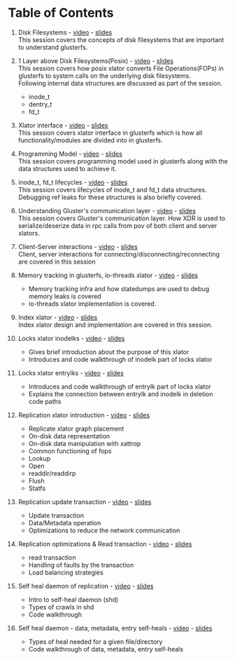 # Table of Contents
1. Disk Filesystems - [video](https://youtu.be/kD3A_vpVfNk) - [slides](https://www.slideshare.net/PranithKarampuri/glusterfs-session-1-disk-filesystems)  
This session covers the concepts of disk filesystems that are important to understand glusterfs.  

2. 1 Layer above Disk Filesystems(Posix) - [video](https://youtu.be/eNoargRqOHQ) - [slides](https://www.slideshare.net/PranithKarampuri/glusterfs-session-2-1-layer-above-disk-filesystems)  
This session covers how posix xlator converts File Operations(FOPs) in glusterfs to system calls on the underlying disk filesystems.  
Following internal data structures are discussed as part of the session.
    - inode_t
    - dentry_t
    - fd_t  
3. Xlator interface - [video](https://youtu.be/EnYAzpR336I) - [slides](https://www.slideshare.net/PranithKarampuri/gluster-dev-session-3-xlator-interface)  
This session covers xlator interface in glusterfs which is how all functionality/modules are divided into in glusterfs.  
4. Programming Model - [video](https://youtu.be/tmSpZT2nAVo) - [slides](https://www.slideshare.net/PranithKarampuri/glusterfs-session-4-call-frame-and-programming-model-247038588)  
This session covers programming model used in glusterfs along with the data structures used to achieve it.  
5. inode_t, fd_t lifecycles - [video](https://youtu.be/Sl7ZHYpDe14) - [slides](https://www.slideshare.net/PranithKarampuri/glusterfs-session-5-inode-t-fdt-lifecycles)  
This session covers lifecycles of inode_t and fd_t data structures. Debugging ref leaks for these structures is also briefly covered.  
6. Understanding Gluster's communication layer - [video](https://youtu.be/MkQSWvvNj-c) - [slides](https://www.slideshare.net/PranithKarampuri/gluster-dev-session-6-understanding-glusters-network-communication-layer)  
This session covers Gluster's communication layer. How XDR is used to serialize/deserize data in rpc calls from pov of both client and server xlators.  
7. Client-Server interactions - [video](https://youtu.be/jlQUPZYX3NE) - [slides](https://www.slideshare.net/PranithKarampuri/glusterfs-session-7-client-server-interactions)  
Client, server interactions for connecting/disconnecting/reconnecting are covered in this session  
8. Memory tracking in glusterfs, io-threads xlator - [video](https://youtu.be/0Ymz1ZYK4tc) - [slides](https://www.slideshare.net/PranithKarampuri/glusterfs-session-8-memory-tracking-infra-iothreads)  
    - Memory tracking infra and how statedumps are used to debug memory leaks is covered  
    - io-threads xlator implementation is covered.  
9. Index xlator - [video](https://youtu.be/WYQKsNYXmrM) - [slides](https://www.slideshare.net/PranithKarampuri/glusterfs-session-9-index-xlator)  
Index xlator design and implementation are covered in this session.  
10. Locks xlator inodelks - [video](https://youtu.be/1AIMbxmAKwc) - [slides](https://www.slideshare.net/PranithKarampuri/glusterfs-session-10-locks-xlator-inodelks)  
    - Gives brief introduction about the purpose of this xlator  
    - Introduces and code walkthrough of inodelk part of locks xlator  
11. Locks xlator entrylks - [video](https://youtu.be/BCgm5hNWFbE) - [slides](https://www.slideshare.net/PranithKarampuri/glusterfs-session-11-locks-xlator-entrylks)  
    - Introduces and code walkthrough of entrylk part of locks xlator  
    - Explains the connection between entrylk and inodelk in deletion code paths  
13. Replication xlator introduction - [video](https://youtu.be/cW4CHLHf_jY) - [slides](https://www.slideshare.net/PranithKarampuri/glusterfs-session-13-replication-introduction)  
    - Replicate xlator graph placement  
    - On-disk data representation  
    - On-disk data manipulation with xattrop  
    - Common functioning of fops  
    - Lookup  
    - Open  
    - readdir/readdirp  
    - Flush  
    - Statfs  
14. Replication update transaction - [video](https://youtu.be/ku6nF7WWHh8) - [slides](https://www.slideshare.net/PranithKarampuri/glusterfs-session-14-replication-update-fops)  
    - Update transaction  
    - Data/Metadata operation  
    - Optimizations to reduce the network communication  
15. Replication optimizations & Read transaction - [video](https://youtu.be/dZq8J_bsDAY) - [slides](https://www.slideshare.net/PranithKarampuri/glusterfs-session-15-replication-read-transactions)  
    - read transaction  
    - Handling of faults by the transaction  
    - Load balancing strategies  
16. Self heal daemon of replication - [video](https://youtu.be/CnDw1uosGiI) - [slides](https://www.slideshare.net/PranithKarampuri/glusterfs-session-16-selfheal-daemon-for-replication)
    - Intro to self-heal daemon (shd)
    - Types of crawls in shd
    - Code walkthrough
17. Self heal daemon - data, metadata, entry self-heals - [video](https://youtu.be/aiBFO_ggSVA) - [slides](https://www.slideshare.net/PranithKarampuri/glusterfs-session-17-self-heal-daemon-data-metadata-entry-healing)
    - Types of heal needed for a given file/directory
    - Code walkthrough of data, metadata, entry self-heals
